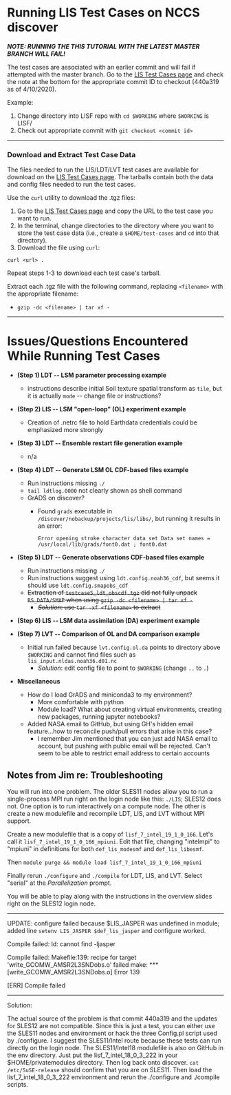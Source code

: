 # Running LIS Test Cases on NCCS discover

***NOTE: RUNNING THE THIS TUTORIAL WITH THE LATEST MASTER BRANCH WILL FAIL!***

The test cases are associated with an earlier commit and will fail if attempted with the master branch.  Go to the [LIS Test Cases page](https://lis.gsfc.nasa.gov/tests/lis) and check the note at the bottom for the appropriate commit ID to checkout (440a319 as of 4/10/2020).

Example:
1. Change directory into LISF repo with `cd $WORKING` where `$WORKING` is LISF/
2. Check out appropriate commit with `git checkout <commit id>`

----

### Download and Extract Test Case Data

The files needed to run the LIS/LDT/LVT test cases are available for download on the [LIS Test Cases page](https://lis.gsfc.nasa.gov/tests/lis). The tarballs contain both the data and config files needed to run the test cases.

Use the `curl` utility to download the .tgz files:
1. Go to the [LIS Test Cases page](https://lis.gsfc.nasa.gov/tests/lis) and copy the URL to the test case you want to run.
2. In the terminal, change directories to the directory where you want to store the test case data (i.e., create a `$HOME/test-cases` and `cd` into that directory).
3. Download the file using `curl`:

  `curl <url> .`

Repeat steps 1-3 to download each test case's tarball.

Extract each .tgz file with the following command, replacing `<filename>` with the appropriate filename:

* `gzip -dc <filename> | tar xf -`

<!-- include directions to store tgz files in separate directory, extract in $WORKING, and rm tgz from $WORKING?? -->

----

# Issues/Questions Encountered While Running Test Cases

* **(Step 1) LDT -- LSM parameter processing example**
  * instructions describe initial Soil texture spatial transform as `tile`, but it is actually `mode` -- change file or instructions?
* **(Step 2) LIS -- LSM "open-loop" (OL) experiment example**
  * Creation of .netrc file to hold Earthdata credentials could be emphasized more strongly
* **(Step 3) LDT -- Ensemble restart file generation example**
  * n/a
* **(Step 4) LDT -- Generate LSM OL CDF-based files example**
  * Run instructions missing `./`
  * `tail ldtlog.0000` not clearly shown as shell command
  * GrADS on discover?
    * Found `grads` executable in `/discover/nobackup/projects/lis/libs/`, but running it results in an error:

      `Error opening stroke character data set
  Data set names = /usr/local/lib/grads/font0.dat ; font0.dat`
* **(Step 5) LDT -- Generate observations CDF-based files example**
  * Run instructions missing `./`
  * Run instructions suggest using `ldt.config.noah36_cdf`, but seems it should use `ldt.config.smapobs_cdf`
  * ~~Extraction of `testcase5_ldt_obscdf.tgz` did not fully unpack `RS_DATA/SMAP` when using `gzip -dc <filename> | tar xf -`~~
    * ~~*Solution*: use `tar -xf <filename>` to extract~~
* **(Step 6) LIS -- LSM data assimilation (DA) experiment example**
* **(Step 7) LVT -- Comparison of OL and DA comparison example**
  * Initial run failed because `lvt.config.ol.da` points to directory above `$WORKING` and cannot find files such as `lis_input.nldas.noah36.d01.nc`
    * *Solution*: edit config file to point to `$WORKING` (change `..` to `.`)

* **Miscellaneous**
  * How do I load GrADS and miniconda3 to my environment?
    * More comfortable with python
    * Module load? What about creating virtual environments, creating new packages, running jupyter notebooks?
  * Added NASA email to GitHub, but using GH's hidden email feature...how to reconcile push/pull errors that arise in this case?
    * I remember Jim mentioned that you can just add NASA email to account, but pushing with public email will be rejected. Can't seem to be able to restrict email address to certain accounts


## Notes from Jim re: Troubleshooting

You will run into one problem.  The older SLES11 nodes allow you to run a single-process MPI run right on the login node like this: `./LIS`; SLES12 does not.  One option is to run interactively on a compute node.  The other is create a new modulefile and recompile LDT, LIS, and LVT without MPI support.

Create a new modulefile that is a copy of `lisf_7_intel_19_1_0_166`.  Let's call it `lisf_7_intel_19_1_0_166_mpiuni`.  Edit that file, changing "intelmpi" to "mpiuni" in definitions for both `def_lis_modesmf` and `def_lis_libesmf`.

Then `module purge && module load lisf_7_intel_19_1_0_166_mpiuni`

Finally rerun `./configure` and `./compile` for LDT, LIS, and LVT.  Select "serial" at the *Parallelization* prompt.

You will be able to play along with the instructions in the overview slides right on the SLES12 login node.

********
UPDATE: configure failed because $LIS_JASPER was undefined in module; added line `setenv LIS_JASPER $def_lis_jasper` and configure worked.

Compile failed: ld: cannot find -ljasper

Compile failed:
Makefile:139: recipe for target 'write_GCOMW_AMSR2L3SNDobs.o' failed
make: *** [write_GCOMW_AMSR2L3SNDobs.o] Error 139

[ERR] Compile failed

********

Solution:

The actual source of the problem is that commit 440a319 and the updates for SLES12 are not compatible. Since this is just a test, you can either use the SLES11 nodes and environment or hack the three Config.pl script used by ./configure.  I suggest the SLES11/Intel route because these tests can run directly on the login node.  The SLES11/Intel18 modulefile is also on GitHub in the env directory.  Just put the lisf_7_intel_18_0_3_222 in your $HOME/privatemodules directory.  Then log back onto discover.  `cat /etc/SuSE-release` should confirm that you are on SLES11.  Then load the lisf_7_intel_18_0_3_222 environment and rerun the ./configure and ./compile scripts.

